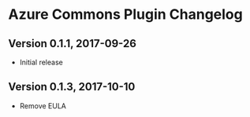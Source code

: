 # Azure Commons Plugin Changelog

## Version 0.1.1, 2017-09-26
* Initial release

## Version 0.1.3, 2017-10-10
* Remove EULA

